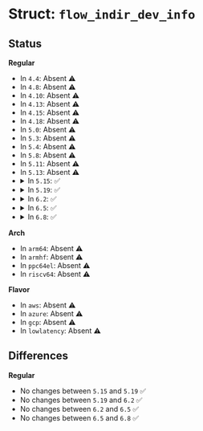 # Struct: <code>flow_indir_dev_info</code>

## Status
<b>Regular</b>
<ul>
<li>
In <code>4.4</code>: Absent ⚠️
</li>
<li>
In <code>4.8</code>: Absent ⚠️
</li>
<li>
In <code>4.10</code>: Absent ⚠️
</li>
<li>
In <code>4.13</code>: Absent ⚠️
</li>
<li>
In <code>4.15</code>: Absent ⚠️
</li>
<li>
In <code>4.18</code>: Absent ⚠️
</li>
<li>
In <code>5.0</code>: Absent ⚠️
</li>
<li>
In <code>5.3</code>: Absent ⚠️
</li>
<li>
In <code>5.4</code>: Absent ⚠️
</li>
<li>
In <code>5.8</code>: Absent ⚠️
</li>
<li>
In <code>5.11</code>: Absent ⚠️
</li>
<li>
In <code>5.13</code>: Absent ⚠️
</li>
<li>
<details>
<summary>In <code>5.15</code>: ✅</summary>

```c
struct flow_indir_dev_info {
    void *data;
    struct net_device *dev;
    struct Qdisc *sch;
    enum tc_setup_type type;
    void (*cleanup)(struct flow_block_cb *);
    struct list_head list;
    enum flow_block_command command;
    enum flow_block_binder_type binder_type;
    struct list_head *cb_list;
};
```
</details>
</li>
<li>
<details>
<summary>In <code>5.19</code>: ✅</summary>

```c
struct flow_indir_dev_info {
    void *data;
    struct net_device *dev;
    struct Qdisc *sch;
    enum tc_setup_type type;
    void (*cleanup)(struct flow_block_cb *);
    struct list_head list;
    enum flow_block_command command;
    enum flow_block_binder_type binder_type;
    struct list_head *cb_list;
};
```
</details>
</li>
<li>
<details>
<summary>In <code>6.2</code>: ✅</summary>

```c
struct flow_indir_dev_info {
    void *data;
    struct net_device *dev;
    struct Qdisc *sch;
    enum tc_setup_type type;
    void (*cleanup)(struct flow_block_cb *);
    struct list_head list;
    enum flow_block_command command;
    enum flow_block_binder_type binder_type;
    struct list_head *cb_list;
};
```
</details>
</li>
<li>
<details>
<summary>In <code>6.5</code>: ✅</summary>

```c
struct flow_indir_dev_info {
    void *data;
    struct net_device *dev;
    struct Qdisc *sch;
    enum tc_setup_type type;
    void (*cleanup)(struct flow_block_cb *);
    struct list_head list;
    enum flow_block_command command;
    enum flow_block_binder_type binder_type;
    struct list_head *cb_list;
};
```
</details>
</li>
<li>
<details>
<summary>In <code>6.8</code>: ✅</summary>

```c
struct flow_indir_dev_info {
    void *data;
    struct net_device *dev;
    struct Qdisc *sch;
    enum tc_setup_type type;
    void (*cleanup)(struct flow_block_cb *);
    struct list_head list;
    enum flow_block_command command;
    enum flow_block_binder_type binder_type;
    struct list_head *cb_list;
};
```
</details>
</li>
</ul>
<b>Arch</b>
<ul>
<li>
In <code>arm64</code>: Absent ⚠️
</li>
<li>
In <code>armhf</code>: Absent ⚠️
</li>
<li>
In <code>ppc64el</code>: Absent ⚠️
</li>
<li>
In <code>riscv64</code>: Absent ⚠️
</li>
</ul>
<b>Flavor</b>
<ul>
<li>
In <code>aws</code>: Absent ⚠️
</li>
<li>
In <code>azure</code>: Absent ⚠️
</li>
<li>
In <code>gcp</code>: Absent ⚠️
</li>
<li>
In <code>lowlatency</code>: Absent ⚠️
</li>
</ul>

## Differences
<b>Regular</b>
<ul>
<li>
No changes between <code>5.15</code> and <code>5.19</code> ✅
</li>
<li>
No changes between <code>5.19</code> and <code>6.2</code> ✅
</li>
<li>
No changes between <code>6.2</code> and <code>6.5</code> ✅
</li>
<li>
No changes between <code>6.5</code> and <code>6.8</code> ✅
</li>
</ul>
